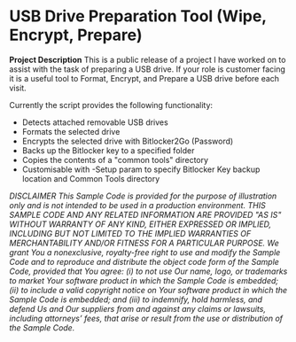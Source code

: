 # USB Drive Preparation Tool (Wipe, Encrypt, Prepare)

**Project Description**
This is a public release of a project I have worked on to assist with the task of preparing a USB drive. If your role is customer facing it is a useful tool to Format, Encrypt, and Prepare a USB drive before each visit. 

Currently the script provides the following functionality:
* Detects attached removable USB drives
* Formats the selected drive
* Encrypts the selected drive with Bitlocker2Go (Password)
* Backs up the Bitlocker key to a specified folder
* Copies the contents of a "common tools" directory
* Customisable with -Setup param to specify Bitlocker Key backup location and Common Tools directory

_DISCLAIMER
This Sample Code is provided for the purpose of illustration only and is not intended to be used in a production environment.  THIS SAMPLE CODE AND ANY RELATED INFORMATION ARE PROVIDED "AS IS" WITHOUT WARRANTY OF ANY KIND, EITHER EXPRESSED OR IMPLIED, INCLUDING BUT NOT LIMITED TO THE IMPLIED WARRANTIES OF MERCHANTABILITY AND/OR FITNESS FOR A PARTICULAR PURPOSE.  We grant You a nonexclusive, royalty-free right to use and modify the Sample Code and to reproduce and distribute the object code form of the Sample Code, provided that You agree: (i) to not use Our name, logo, or trademarks to market Your software product in which the Sample Code is embedded; (ii) to include a valid copyright notice on Your software product in which the Sample Code is embedded; and (iii) to indemnify, hold harmless, and defend Us and Our suppliers from and against any claims or lawsuits, including attorneys’ fees, that arise or result from the use or distribution of the Sample Code._
